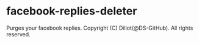 # facebook-replies-deleter
Purges your facebook replies.
Copyright (C) Dillot(@DS-GitHub). All rights reserved.
